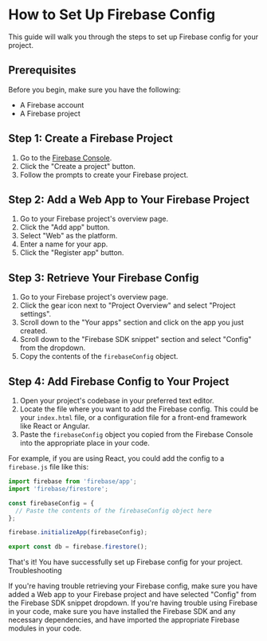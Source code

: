 # How to Set Up Firebase Config

This guide will walk you through the steps to set up Firebase config for your project.

## Prerequisites

Before you begin, make sure you have the following:

- A Firebase account
- A Firebase project

## Step 1: Create a Firebase Project

1. Go to the [Firebase Console](https://console.firebase.google.com/).
2. Click the "Create a project" button.
3. Follow the prompts to create your Firebase project.

## Step 2: Add a Web App to Your Firebase Project

1. Go to your Firebase project's overview page.
2. Click the "Add app" button.
3. Select "Web" as the platform.
4. Enter a name for your app.
5. Click the "Register app" button.

## Step 3: Retrieve Your Firebase Config

1. Go to your Firebase project's overview page.
2. Click the gear icon next to "Project Overview" and select "Project settings".
3. Scroll down to the "Your apps" section and click on the app you just created.
4. Scroll down to the "Firebase SDK snippet" section and select "Config" from the dropdown.
5. Copy the contents of the `firebaseConfig` object.

## Step 4: Add Firebase Config to Your Project

1. Open your project's codebase in your preferred text editor.
2. Locate the file where you want to add the Firebase config. This could be your `index.html` file, or a configuration file for a front-end framework like React or Angular.
3. Paste the `firebaseConfig` object you copied from the Firebase Console into the appropriate place in your code.

For example, if you are using React, you could add the config to a `firebase.js` file like this:

```js
import firebase from 'firebase/app';
import 'firebase/firestore';

const firebaseConfig = {
  // Paste the contents of the firebaseConfig object here
};

firebase.initializeApp(firebaseConfig);

export const db = firebase.firestore();
```

That's it! You have successfully set up Firebase config for your project.
Troubleshooting

If you're having trouble retrieving your Firebase config, make sure you have added a Web app to your Firebase project and have selected "Config" from the Firebase SDK snippet dropdown.
If you're having trouble using Firebase in your code, make sure you have installed the Firebase SDK and any necessary dependencies, and have imported the appropriate Firebase modules in your code.
